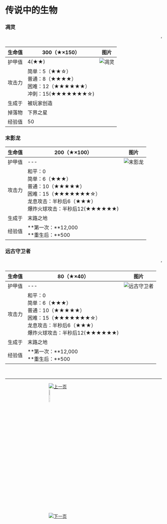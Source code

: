# 传说中的生物

### 凋灵

<body style="padding:20px;">
    <marquee direction="left"><span style="font-weight: bolder:font-size: 30px; color: black;">“快给自己合成尿布吧，朋友。”————凋灵</span></marquee>
</body>

生命值 | 300（★×150） | 图片
-- | -- | --
护甲值 | 4(★★) |  ![凋灵](./img/diaoling.png)
攻击力 | 简单：5（★★☆）<br/>普通：8（★★★★）<br />困难：12（★★★★★★）<br />冲刺：15(★★★★★★★☆)
生成于 | 被玩家创造
掉落物 | 下界之星
经验值 | 50

### 末影龙

生命值 | 200（★×100） | 图片
-- | -- | --
护甲值 | --- |  ![末影龙](./img/moyinglong.gif)
攻击力 | 和平：0<br/>简单：6（★★★）<br/>普通：10（★★★★★）<br />困难：15（★★★★★★★☆）<br />龙息攻击：半秒后6（★★★）<br />爆炸火球攻击：半秒后12(★★★★★★)
生成于 | 末路之地
经验值 | **第一次：**12,000<br/>**重生后：**500

### 远古守卫者

<body style="padding:20px;">
    <marquee direction="left"><span style="font-weight: bolder:font-size: 30px; color: black;">“……即使這樣，你也無法獲得海底遺蹟的資源——潛伏的遠古深海守衛會將挖掘減速施加於你身上，使你無力舉起手中的鎬。”————Marsh Davies</span></marquee>
</body>

生命值 | 80（★×40） | 图片
-- | -- | --
护甲值 | --- |  ![远古守卫者](./img/yuangushouweizhe.png)
攻击力 | 和平：0<br/>简单：6（★★★）<br/>普通：10（★★★★★）<br />困难：15（★★★★★★★☆）<br />龙息攻击：半秒后6（★★★）<br />爆炸火球攻击：半秒后12(★★★★★★)
生成于 | 末路之地
经验值 | **第一次：**12,000<br/>**重生后：**500

&nbsp;

<hr >
<figure class="third" >
<a href="./introduce/NPC_gongji.html">
    <img border="0" src="./img/qianfan.png" alt="上一页" title="上一页" hspace="100" >
</a>
<a href="./introduce/major.html">
    <img border="0" src="./img/huizhuye.png" alt="返回NPC页面" title="返回NPC页面" hspace="100" width="10%" height="10%" >
</a>
<a href="./introduce/NPC_zhongli.html">
    <img border="0" src="./img/fanye.png" alt="下一页" title="下一页" hspace="100" >
</a>
</figure>
&nbsp;
